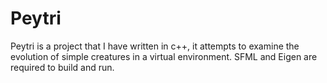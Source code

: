 # Peytri
Peytri is a project that I have written in c++, it attempts to examine the evolution of simple creatures in a virtual environment. SFML and Eigen are required to build and run.
